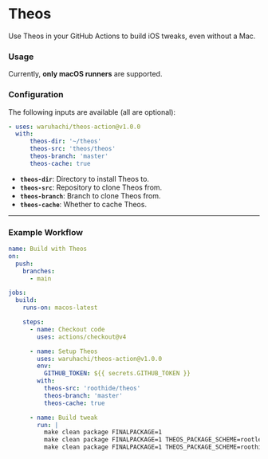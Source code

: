 # Theos

Use Theos in your GitHub Actions to build iOS tweaks, even without a Mac.

### Usage
Currently, **only macOS runners** are supported.

### Configuration
The following inputs are available (all are optional):

```yaml
- uses: waruhachi/theos-action@v1.0.0
  with:
      theos-dir: '~/theos'
      theos-src: 'theos/theos'
      theos-branch: 'master'
      theos-cache: true
```

- **`theos-dir`**: Directory to install Theos to.
- **`theos-src`**: Repository to clone Theos from.
- **`theos-branch`**: Branch to clone Theos from.
- **`theos-cache`**: Whether to cache Theos.

---

### Example Workflow

```yaml
name: Build with Theos
on:
  push:
    branches:
      - main

jobs:
  build:
    runs-on: macos-latest

    steps:
      - name: Checkout code
        uses: actions/checkout@v4

      - name: Setup Theos
        uses: waruhachi/theos-action@v1.0.0
        env:
          GITHUB_TOKEN: ${{ secrets.GITHUB_TOKEN }}
        with:
          theos-src: 'roothide/theos'
          theos-branch: 'master'
          theos-cache: true

      - name: Build tweak
        run: |
          make clean package FINALPACKAGE=1
          make clean package FINALPACKAGE=1 THEOS_PACKAGE_SCHEME=rootless
          make clean package FINALPACKAGE=1 THEOS_PACKAGE_SCHEME=roothide
```

